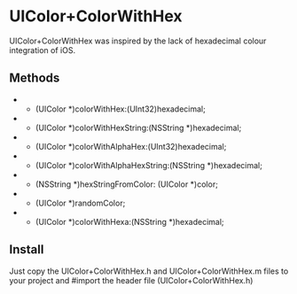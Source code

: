 UIColor+ColorWithHex
===============================

UIColor+ColorWithHex was inspired by the lack of hexadecimal colour integration of iOS.

Methods
-------------------------------

+ + (UIColor *)colorWithHex:(UInt32)hexadecimal;
+ + (UIColor *)colorWithHexString:(NSString *)hexadecimal;
+ + (UIColor *)colorWithAlphaHex:(UInt32)hexadecimal;
+ + (UIColor *)colorWithAlphaHexString:(NSString *)hexadecimal;
+ + (NSString *)hexStringFromColor: (UIColor *)color;
+ + (UIColor *)randomColor;
+ + (UIColor *)colorWithHexa:(NSString *)hexadecimal;

Install
-------------------------------
Just copy the UIColor+ColorWithHex.h and UIColor+ColorWithHex.m files to your project and #import the header file (UIColor+ColorWithHex.h)